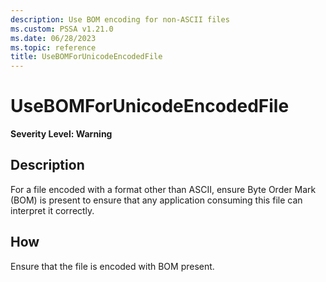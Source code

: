 ```yaml
---
description: Use BOM encoding for non-ASCII files
ms.custom: PSSA v1.21.0
ms.date: 06/28/2023
ms.topic: reference
title: UseBOMForUnicodeEncodedFile
---
```

# UseBOMForUnicodeEncodedFile

**Severity Level: Warning**

## Description

For a file encoded with a format other than ASCII, ensure Byte Order Mark (BOM) is present to ensure
that any application consuming this file can interpret it correctly.

## How

Ensure that the file is encoded with BOM present.
